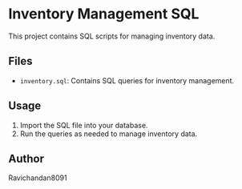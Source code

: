 # Inventory Management SQL

This project contains SQL scripts for managing inventory data.

## Files
- `inventory.sql`: Contains SQL queries for inventory management.

## Usage
1. Import the SQL file into your database.
2. Run the queries as needed to manage inventory data.

## Author
Ravichandan8091
